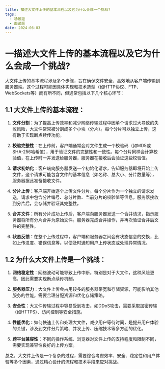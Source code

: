 ```yaml
---
title: 描述大文件上传的基本流程以及它为什么会成一个挑战?
tags:
  - 场景题
  - 面试题
date: 2024-06-03
---
```

# 一描述大文件上传的基本流程以及它为什么会成一个挑战?


大文件上传的基本流程涉及多个步骤，旨在确保文件安全、高效地从客户端传输到服务器端。这个过程可能因具体实现和技术选型（如HTTP协议、FTP、WebSockets等）而有所不同，但通常包括以下几个核心环节：

## 1.1 大文件上传的基本流程：

1. **文件分割**：为了提高上传效率和减少网络传输过程中因单个请求过大导致的失败风险，大文件常常被分割成多个小块（分片）。每个分片可以独立上传，这有助于实现断点续传功能。
    
2. **校验完整性**：在上传前，客户端通常会对文件生成一个校验码（如MD5或SHA-256哈希值），用于验证文件的完整性和一致性。每个分片同样会计算校验值，在上传时一并发送给服务器，服务器在接收后会验证这些校验值。
    
3. **请求初始化**：客户端向服务器发送一个初始化请求，告知服务器即将开始上传文件，这个请求可能包含文件的基本信息（如名称、总大小、分片数量等），服务器据此准备接收文件。
    
4. **分片上传**：客户端开始逐个上传文件分片。每个分片作为一个独立的请求发送，请求中包含分片编号、总分片数、当前分片的校验值等信息。服务器接收到分片后，会存储并验证其完整性。
    
5. **合并文件**：所有分片成功上传后，客户端向服务器发送一个合并请求，指示服务器将所有分片合并为原始文件。服务器完成合并操作，并再次验证合并后文件的完整性。
    
6. **状态反馈**：在整个上传过程中，客户端和服务器之间会有状态信息的交换，比如上传进度、错误信息等，以便及时通知用户上传状态或处理异常情况。
    

## 1.2 为什么大文件上传是一个挑战：

1. **网络稳定性**：网络波动可能导致上传中断，特别是对于大文件，这种风险更高，因此需要实现断点续传机制。
    
2. **服务器压力**：大文件上传会占用较多的服务器带宽和存储资源，可能影响其他服务的性能，需要合理分配资源和优化存储策略。
    
3. **安全性**：大文件传输过程中容易受到攻击，如DDoS攻击，需要采取加密传输（如HTTPS）、访问控制等安全措施。
    
4. **性能优化**：如何快速上传和处理大文件，减少用户等待时间，是提升用户体验的关键，涉及到文件分片策略、并发上传、压缩技术等多方面的优化。
    
5. **跨平台兼容性**：不同的操作系统、浏览器对文件上传的支持程度和限制不同，需要实现兼容性良好的上传方案。
    

总之，大文件上传是一个复杂的过程，需要综合考虑效率、安全、稳定性和用户体验等多个因素，通过精心设计的流程和技术手段来应对挑战。